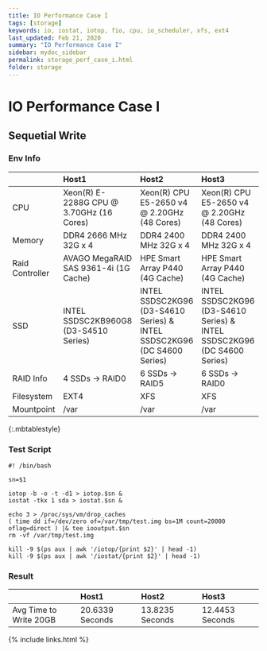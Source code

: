 ```yaml
---
title: IO Performance Case I
tags: [storage]
keywords: io, iostat, iotop, fio, cpu, io_scheduler, xfs, ext4
last_updated: Feb 21, 2020
summary: "IO Performance Case I"
sidebar: mydoc_sidebar
permalink: storage_perf_case_i.html
folder: storage
---
```


IO Performance Case I
======

## Sequetial Write

### Env Info
| | Host1 | Host2 | Host3 |
| :------------- | :------------- | :------------ | :-------------
| CPU |	Xeon(R) E-2288G CPU @ 3.70GHz (16 Cores) | Xeon(R) CPU E5-2650 v4 @ 2.20GHz (48 Cores) | Xeon(R) CPU E5-2650 v4 @ 2.20GHz (48 Cores)
| Memory | DDR4 2666 MHz 32G x 4 | DDR4 2400 MHz 32G x 4 | DDR4 2400 MHz 32G x 4
| Raid Controller |  AVAGO MegaRAID SAS 9361-4i (1G Cache) | HPE Smart Array P440 (4G Cache) | HPE Smart Array P440 (4G Cache)
| SSD | INTEL SSDSC2KB960G8 (D3-S4510 Series) | INTEL SSDSC2KG96 (D3-S4610 Series) & INTEL SSDSC2KG96 (DC S4600 Series) | INTEL SSDSC2KG96 (D3-S4610 Series) & INTEL SSDSC2KG96 (DC S4600 Series)
| RAID Info | 4 SSDs → RAID0 | 6 SSDs → RAID5 | 6 SSDs → RAID0
| Filesystem | EXT4 | XFS | XFS
| Mountpoint | /var | /var | /var
{:.mbtablestyle}

### Test Script
```
#! /bin/bash
 
sn=$1
 
iotop -b -o -t -d1 > iotop.$sn &
iostat -tkx 1 sda > iostat.$sn &
 
echo 3 > /proc/sys/vm/drop_caches
( time dd if=/dev/zero of=/var/tmp/test.img bs=1M count=20000 oflag=direct ) |& tee iooutput.$sn
rm -vf /var/tmp/test.img
 
kill -9 $(ps aux | awk '/iotop/{print $2}' | head -1)
kill -9 $(ps aux | awk '/iostat/{print $2}' | head -1)
```

### Result
| | Host1 | Host2 | Host3 |
| :------------- | :------------- | :------------ | :-------------
| Avg Time to Write 20GB | 20.6339 Seconds | 13.8235 Seconds | 12.4453 Seconds



{% include links.html %}
